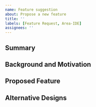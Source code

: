 ```yaml
---
name: Feature suggestion
about: Propose a new feature
title: ''
labels: [Feature Request, Area-IDE]
assignees: ''
---
```


<!--
We welcome feature suggestions! We have a process to discuss and evaluate new feature suggestions. Here is an overview of our process [here](https://github.com/dotnet/roslyn/blob/main/docs/contributing/ide_design_process.md). This template will help us gather the information we need to start the review process.
-->

## Summary

<!--
Brief summary of what this proposal is about.
-->

## Background and Motivation

<!--
What the problem is we are solving and in what context did you encounter it?
-->

## Proposed Feature

<!--
Please provide a sketch of the feature you are proposing. Be as specific as you can: the more specific the proposal, the easier the process will be. Including screenshots of some of the existing problems can also help a lot here.
-->

## Alternative Designs

<!--
Were there other options you considered?
How does this compare to features in other editors?
-->
